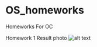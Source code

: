 # OS_homeworks
Homeworks For OC

Homework 1 Result photo
![alt text](https://github.com/LegendaryZer0/OS_homeworks/blob/master/Home1Result.jpg)
